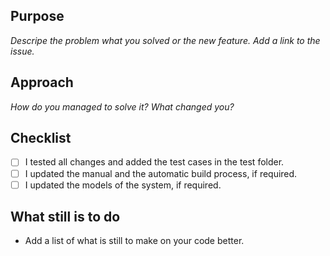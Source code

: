 ## Purpose
_Descripe the problem what you solved or the new feature. Add a link to the issue._

## Approach
_How do you managed to solve it? What changed you?_

## Checklist
-	[ ] I tested all changes and added the test cases in the test folder.
-	[ ] I updated the manual and the automatic build process, if required.
-	[ ] I updated the models of the system, if required.

## What still is to do
-	Add a list of what is still to make on your code better.

